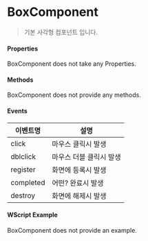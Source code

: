 # BoxComponent
> 기본 사각형 컴포넌트 입니다.

#### Properties

BoxComponent does not take any Properties.

#### Methods

BoxComponent does not provide any methods.

#### Events
|이벤트명|설명|
|---|---|
|click|마우스 클릭시 발생|
|dblclick|마우스 더블 클릭시 발생|
|register|화면에 등록시 발생|
|completed|어떤? 완료시 발생|
|destroy|화면에 해제시 발생|

#### WScript Example

BoxComponent does not provide an example.